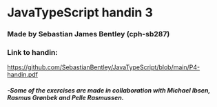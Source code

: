 # JavaTypeScript handin 3
### Made by Sebastian James Bentley (cph-sb287)
### Link to handin:
https://github.com/SebastianBentley/JavaTypeScript/blob/main/P4-handin.pdf


##### -Some of the exercises are made in collaboration with Michael Ibsen, Rasmus Grønbek and Pelle Rasmussen.
